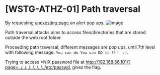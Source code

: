 # [WSTG-ATHZ-01] Path traversal

By requesting [unexesting page](http://192.168.56.101/?page=notexist) an alert pop ups.
![image](https://user-images.githubusercontent.com/22397481/201100502-21b562af-9527-4715-b6d6-436b0c7d85f5.png)

Path traversal attacks aims to access files/directories that are stored outside the web root folder.

Proceeding path traversal, different messages are pop ups, until 7th level with following message: `You can do You can DO it !!!  :]`.


Trying to access \*NIX password file at http://192.168.56.101/?page=../../../../../../../etc/passwd, gives the flag.
